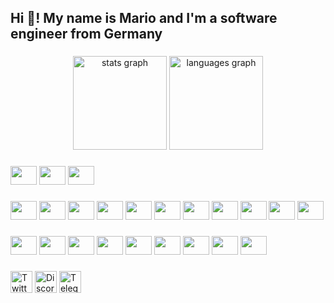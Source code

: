 <h2 align="left">Hi 👋! My name is Mario and I'm a software engineer from Germany</h2>

###

<div align="center">
  <img src="https://github-readme-stats.vercel.app/api?hide_title=false&hide_rank=false&show_icons=true&include_all_commits=true&count_private=true&disable_animations=true&theme=dracula&locale=en&hide_border=false&username=Tarnadas" height="150" alt="stats graph"  />
  <img src="https://github-readme-stats.vercel.app/api/top-langs?locale=en&hide_title=false&layout=compact&card_width=320&langs_count=5&theme=dracula&hide_border=false&username=Tarnadas" height="150" alt="languages graph"  />
</div>

###
  [<img src="https://cdn.jsdelivr.net/gh/devicons/devicon/icons/rust/rust-original.svg" height="30" width="42" alt="">](https://www.rust-lang.org)
  [<img src="https://cdn.jsdelivr.net/gh/devicons/devicon/icons/typescript/typescript-plain.svg" height="30" width="42" alt="">](https://www.typescriptlang.org/)
  [<img src="https://cdn.jsdelivr.net/gh/devicons/devicon/icons/javascript/javascript-original.svg" height="30" width="42" alt="">](https://developer.mozilla.org/en-US/docs/Web/JavaScript)

###

  [<img src="https://cdn.jsdelivr.net/gh/devicons/devicon/icons/nodejs/nodejs-original.svg" height="30" width="42" alt="">](https://nodejs.org)
  [<img src="https://cdn.jsdelivr.net/gh/devicons/devicon/icons/html5/html5-original.svg" height="30" width="42" alt="">](https://developer.mozilla.org/en-US/docs/Web/Guide/HTML/HTML5)
  [<img src="https://cdn.jsdelivr.net/gh/devicons/devicon/icons/css3/css3-original.svg" height="30" width="42" alt="">](https://developer.mozilla.org/en-US/docs/Web/CSS)
  [<img src="https://cdn.jsdelivr.net/gh/devicons/devicon/icons/angularjs/angularjs-original.svg" height="30" width="42" alt="">](https://angular.io)
  [<img src="https://cdn.jsdelivr.net/gh/devicons/devicon/icons/react/react-original.svg" height="30" width="42" alt="">](https://reactjs.org)
  [<img src="https://cdn.jsdelivr.net/gh/devicons/devicon/icons/svelte/svelte-original.svg" height="30" width="42" alt="">](https://svelte.dev)
  [<img src="https://cdn.jsdelivr.net/gh/devicons/devicon/icons/jest/jest-plain.svg" height="30" width="42" alt="">](https://jestjs.io)
  [<img src="https://cdn.jsdelivr.net/gh/devicons/devicon/icons/graphql/graphql-plain.svg" height="30" width="42" alt="">](https://graphql.org)
  [<img src="https://cdn.jsdelivr.net/gh/devicons/devicon/icons/electron/electron-original.svg" height="30" width="42" alt="">](https://www.electronjs.org)
  [<img src="https://cdn.jsdelivr.net/gh/devicons/devicon/icons/sass/sass-original.svg" height="30" width="42" alt="">](https://sass-lang.com)
  [<img src="https://cdn.jsdelivr.net/gh/devicons/devicon/icons/webpack/webpack-original.svg" height="30" width="42" alt="">](https://webpack.js.org)


###
[<img src="https://cdn.jsdelivr.net/gh/devicons/devicon/icons/linux/linux-original.svg" height="30" width="42" alt="">](https://www.linux.org)
[<img src="https://cdn.jsdelivr.net/gh/devicons/devicon/icons/docker/docker-original.svg" height="30" width="42" alt="">](https://www.docker.com)
[<img src="https://cdn.jsdelivr.net/gh/devicons/devicon/icons/debian/debian-original.svg" height="30" width="42" alt="">](https://www.debian.org)
[<img src="https://cdn.jsdelivr.net/gh/devicons/devicon/icons/ubuntu/ubuntu-plain.svg" height="30" width="42" alt="">](https://ubuntu.com)
[<img src="https://cdn.jsdelivr.net/gh/devicons/devicon/icons/postgresql/postgresql-original.svg" height="30" width="42" alt="">](https://www.postgresql.org)
[<img src="https://cdn.jsdelivr.net/gh/devicons/devicon/icons/mongodb/mongodb-original.svg" height="30" width="42" alt="">](https://www.mongodb.com)
[<img src="https://cdn.jsdelivr.net/gh/devicons/devicon/icons/git/git-original.svg" height="30" width="42" alt="">](https://git-scm.com)
[<img src="https://cdn.jsdelivr.net/gh/devicons/devicon/icons/github/github-original.svg" height="30" width="42" alt="">](https://github.com)
[<img src="https://cdn.jsdelivr.net/gh/devicons/devicon/icons/vscode/vscode-original.svg" height="30" width="42" alt="">](https://code.visualstudio.com)

###

[<img src="https://img.shields.io/static/v1?message=Twitter&logo=twitter&label=&color=1DA1F2&logoColor=white&labelColor=&style=for-the-badge" height="35" alt="Twitter">](https://twitter.com/marior_dev)
[<img src="https://img.shields.io/static/v1?message=Discord&logo=discord&label=&color=7289DA&logoColor=white&labelColor=&style=for-the-badge" height="35" alt="Discord">](https://discordapp.com/users/213747408230809600)
[<img src="https://img.shields.io/static/v1?message=Telegram&logo=telegram&label=&color=2CA5E0&logoColor=white&labelColor=&style=for-the-badge" height="35" alt="Telegram">](https://t.me/marior_dev)


###
